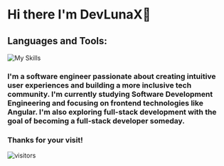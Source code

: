 # Hi there I'm DevLunaX👋


  ## Languages and Tools:
  
  ![My Skills](https://skillicons.dev/icons?i=js,ts,angular,html,css,git)
 
  
  ### I'm a software engineer passionate about creating intuitive user experiences and building a more inclusive tech community. I'm currently studying Software Development Engineering and focusing on frontend technologies like Angular. I'm also exploring full-stack development with the goal of becoming a full-stack developer someday.

  ### Thanks for your visit!
  
  ![visitors](https://hits.seovr.dev/github/DevLunaX/DevLunaX.svg)

